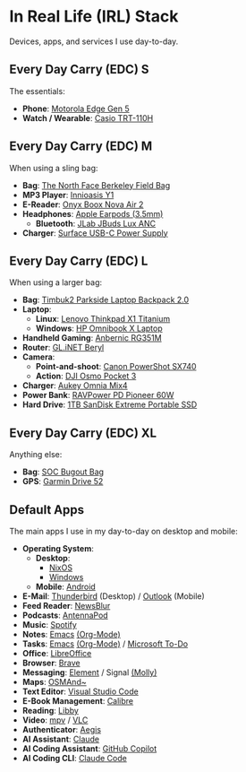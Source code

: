 # In Real Life (IRL) Stack

Devices, apps, and services I use day-to-day.

## Every Day Carry (EDC) S

The essentials:

- **Phone**: [Motorola Edge Gen 5](https://www.motorola.com/us/en/p/phones/motorola-edge/edge-gen-5/pmipmgm36mw?pn=PB0T0003US)
- **Watch / Wearable**: [Casio TRT-110H](https://www.casio.com/us/watches/casio/product.TRT-110H-8AV/)

## Every Day Carry (EDC) M

When using a sling bag:

- **Bag**: [The North Face Berkeley Field Bag](https://www.thenorthface.com/en-us/p/bags-and-gear/bags/mini-backpacks-and-slings-829875/berkeley-field-bag-NF0A52WA)
- **MP3 Player**: [Innioasis Y1](https://www.innioasis.com/products/y1)
- **E-Reader**: [Onyx Boox Nova Air 2](https://shop.boox.com/products/novaair2)
- **Headphones**: [Apple Earpods (3.5mm)](https://www.apple.com/shop/product/MNHF2AM/A/earpods-35mm-headphone-plug)
    - **Bluetooth**: [JLab JBuds Lux ANC](https://www.jlab.com/products/jbuds-lux-anc-headphones-sage)
- **Charger**: [Surface USB-C Power Supply](https://www.microsoft.com/en-us/d/surface-23w-usb-c-power-supply/8tz3pknddhjd)

## Every Day Carry (EDC) L

When using a larger bag:

- **Bag**: [Timbuk2 Parkside Laptop Backpack 2.0](https://www.timbuk2.com/collections/laptop-backpacks/products/3840-parkside-laptop-backpack-20)
- **Laptop**: 
    - **Linux**: [Lenovo Thinkpad X1 Titanium](https://www.lenovo.com/us/en/p/laptops/thinkpad/thinkpadx1/x1-titanium-g1/22tp2x1x1t1)
    - **Windows**: [HP Omnibook X Laptop](https://www.bestbuy.com/product/hp-omnibook-x-copilot-pc-14-2-2k-touch-screen-laptop-snapdragon-x-elite-16gb-memory-1tb-sdd-meteor-silver/JJGS9WKS4Q/sku/6583279)
- **Handheld Gaming**: [Anbernic RG351M](https://anbernic.com/products/anbernic-rg351m)
- **Router**: [GL.iNET Beryl](https://www.gl-inet.com/products/gl-mt1300/)
- **Camera**: 
    - **Point-and-shoot**: [Canon PowerShot SX740](https://www.usa.canon.com/shop/p/powershot-sx740-hs?color=Black&type=New)
    - **Action**: [DJI Osmo Pocket 3](https://www.dji.com/osmo-pocket-3) 
- **Charger**: [Aukey Omnia Mix4](https://www.aukey.com/products/omnia-mix4-100w-4-port-pd-charger-with-ganfast-technology)
- **Power Bank**: [RAVPower PD Pioneer 60W](https://www.ravpower.com/products/rp-pb201-pd-60w-20000mah-portable-charger)
- **Hard Drive**: [1TB SanDisk Extreme Portable SSD](https://www.westerndigital.com/products/portable-drives/sandisk-extreme-usb-3-2-ssd?sku=SDSSDE61-1T00-G25)

## Every Day Carry (EDC) XL

Anything else:

- **Bag**: [SOC Bugout Bag](https://sandpiperca.com/collections/bugout-bags/products/bugout-bag-coyote-brown)
- **GPS**: [Garmin Drive 52](https://www.garmin.com/en-US/p/612579)

## Default Apps

The main apps I use in my day-to-day on desktop and mobile:

- **Operating System**: 
    - **Desktop**: 
        - [NixOS](https://nixos.org/)
        - [Windows](https://www.microsoft.com/en-us/windows/) 
    - **Mobile**: [Android](https://www.android.com/)
- **E-Mail**: [Thunderbird](https://www.thunderbird.net/) (Desktop) / [Outlook](https://www.microsoft.com/en-us/microsoft-365/outlook/email-and-calendar-software-microsoft-outlook) (Mobile)
- **Feed Reader**: [NewsBlur](https://www.newsblur.com/)
- **Podcasts**: [AntennaPod](https://antennapod.org/)
- **Music**: [Spotify](https://open.spotify.com/)
- **Notes**: [Emacs](https://www.gnu.org/software/emacs/) [(Org-Mode)](https://orgmode.org/)
- **Tasks**: [Emacs](https://www.gnu.org/software/emacs/) [(Org-Mode)](https://orgmode.org/) / [Microsoft To-Do](https://to-do.office.com/tasks/) 
- **Office**: [LibreOffice](https://www.libreoffice.org/)
- **Browser**: [Brave](https://brave.com/)
- **Messaging**: [Element](https://element.io/) / Signal [(Molly)](https://molly.im/)
- **Maps**: [OSMAnd~](https://osmand.net/)
- **Text Editor**: [Visual Studio Code](https://code.visualstudio.com/)
- **E-Book Management**: [Calibre](https://calibre-ebook.com/)
- **Reading**: [Libby](https://libbyapp.com/)
- **Video**: [mpv](https://mpv.io/) / [VLC](https://www.videolan.org/vlc/)
- **Authenticator**: [Aegis](https://getaegis.app/)
- **AI Assistant**: [Claude](https://www.claude.com/product/overview)
- **AI Coding Assistant**: [GitHub Copilot](https://github.com/features/copilot)
- **AI Coding CLI**: [Claude Code](https://www.claude.com/product/claude-code)
